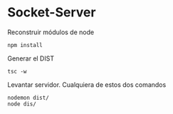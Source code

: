 
# Socket-Server


Reconstruir módulos de node
```
npm install
```

Generar el DIST
```
tsc -w
```

Levantar servidor. Cualquiera de estos dos comandos
```
nodemon dist/
node dis/
```


